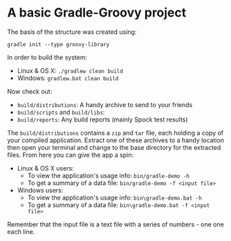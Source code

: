 # A basic Gradle-Groovy project

The basis of the structure was created using:

    gradle init --type groovy-library

In order to build the system:

- Linux & OS X: `./gradlew clean build`
- Windows: `gradlew.bat clean build`

Now check out:

- `build/distributions`: A handy archive to send to your friends
- `build/scripts` and `build/libs`:
- `build/reports`: Any build reports (mainly Spock test results)

The `build/distributions` contains a `zip` and `tar` file, each holding a copy
of your compiled application. Extract one of these archives to a handy location then
open your terminal and change to the base directory for the extracted files. From here
you can give the app a spin:

- Linux & OS X users:
    - To view the application's usage info: `bin/gradle-demo -h`
    - To get a summary of a data file: `bin/gradle-demo -f <input file>`
- Windows users:
     - To view the application's usage info: `bin\gradle-demo.bat -h`
     - To get a summary of a data file: `bin\gradle-demo.bat -f <input file>`

Remember that the input file is a text file with a series of numbers - one one each line.
